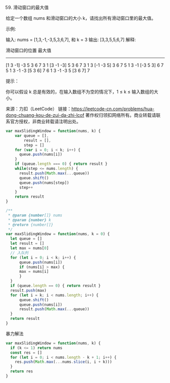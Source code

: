 59. 滑动窗口的最大值

给定一个数组 nums 和滑动窗口的大小 k，请找出所有滑动窗口里的最大值。

示例:

输入: nums = [1,3,-1,-3,5,3,6,7], 和 k = 3
输出: [3,3,5,5,6,7] 
解释: 

  滑动窗口的位置                最大值
---------------               -----
[1  3  -1] -3  5  3  6  7       3
 1 [3  -1  -3] 5  3  6  7       3
 1  3 [-1  -3  5] 3  6  7       5
 1  3  -1 [-3  5  3] 6  7       5
 1  3  -1  -3 [5  3  6] 7       6
 1  3  -1  -3  5 [3  6  7]      7
 

提示：

你可以假设 k 总是有效的，在输入数组不为空的情况下，1 ≤ k ≤ 输入数组的大小。

来源：力扣（LeetCode）
链接：https://leetcode-cn.com/problems/hua-dong-chuang-kou-de-zui-da-zhi-lcof
著作权归领扣网络所有。商业转载请联系官方授权，非商业转载请注明出处。

```js
var maxSlidingWindow = function(nums, k) {
    var queue = [],
        result = [],
        step = []
    for (var i = 0; i < k; i++) {
      queue.push(nums[i])
    }
    if (queue.length === 0) { return result }
    while(step <= nums.length) {
      result.push(Math.max(...queue))
      queue.shift()
      queue.push(nums[step])
      step++
    }
    return result
}
```

```js
/**
 * @param {number[]} nums
 * @param {number} k
 * @return {number[]}
 */
var maxSlidingWindow = function(nums, k = 0) {
  let queue = []
  let result = []
  let max = nums[0]
  // 入队列
  for (let i = 0; i < k; i++) {
      queue.push(nums[i])
      if (nums[i] > max) {
      max = nums[i]
      }
  }
  if (queue.length == 0) { return result }
  result.push(max)
  for (let i = k; i < nums.length; i++) {
      queue.shift()
      queue.push(nums[i])
      result.push(Math.max(...queue))
  }
  return result
}
```

暴力解法

```js
var maxSlidingWindow = function(nums, k) {
  if (k <= 1) return nums
  const res = []
  for (let i = 0; i < nums.length - k + 1; i++) {
    res.push(Math.max(...nums.slice(i, i + k)))
  }
  return res
}
```